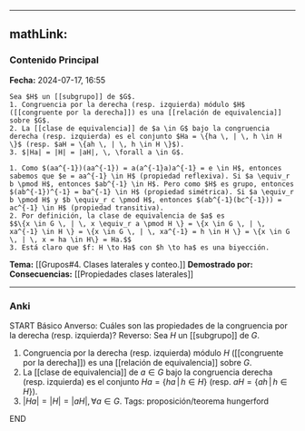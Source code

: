 
---
mathLink:
---
### Contenido Principal

**Fecha:** 2024-07-17, 16:55

```ad-theorem
Sea $H$ un [[subgrupo]] de $G$.
1. Congruencia por la derecha (resp. izquierda) módulo $H$ ([[congruente por la derecha]]) es una [[relación de equivalencia]] sobre $G$.
2. La [[clase de equivalencia]] de $a \in G$ bajo la congruencia derecha (resp. izquierda) es el conjunto $Ha = \{ha \, | \, h \in H \}$ (resp. $aH = \{ah \, | \, h \in H \}$).
3. $|Ha| = |H| = |aH|, \, \forall a \in G$.
```

```ad-proof
1. Como $(aa^{-1})(aa^{-1}) = a(a^{-1}a)a^{-1} = e \in H$, entonces sabemos que $e = aa^{-1} \in H$ (propiedad reflexiva). Si $a \equiv_r b \pmod H$, entonces $ab^{-1} \in H$. Pero como $H$ es grupo, entonces $(ab^{-1})^{-1} = ba^{-1} \in H$ (propiedad simétrica). Si $a \equiv_r b \pmod H$ y $b \equiv_r c \pmod H$, entonces $(ab^{-1}(bc^{-1})) = ac^{-1} \in H$ (propiedad transitiva).
2. Por definición, la clase de equivalencia de $a$ es
$$\{x \in G \, | \, x \equiv_r a \pmod H \} = \{x \in G \, | \, xa^{-1} \in H \} = \{x \in G \, | \, xa^{-1} = h \in H \} = \{x \in G \, | \, x = ha \in H\} = Ha.$$
3. Está claro que $f: H \to Ha$ con $h \to ha$ es una biyección.
```

**Tema:** [[Grupos#4. Clases laterales y conteo.]]
**Demostrado por:**
**Consecuencias:** [[Propiedades clases laterales]]

---
### Anki

START
Básico
Anverso: Cuáles son las propiedades de la congruencia por la derecha (resp. izquierda)?
Reverso: Sea $H$ un [[subgrupo]] de $G$.
1. Congruencia por la derecha (resp. izquierda) módulo $H$ ([[congruente por la derecha]]) es una [[relación de equivalencia]] sobre $G$.
2. La [[clase de equivalencia]] de $a \in G$ bajo la congruencia derecha (resp. izquierda) es el conjunto $Ha = \{ha \, | \, h \in H \}$ (resp. $aH = \{ah \, | \, h \in H \}$).
3. $|Ha| = |H| = |aH|, \, \forall a \in G$.
Tags: proposición/teorema hungerford
<!--ID: 1721893777201-->
END
